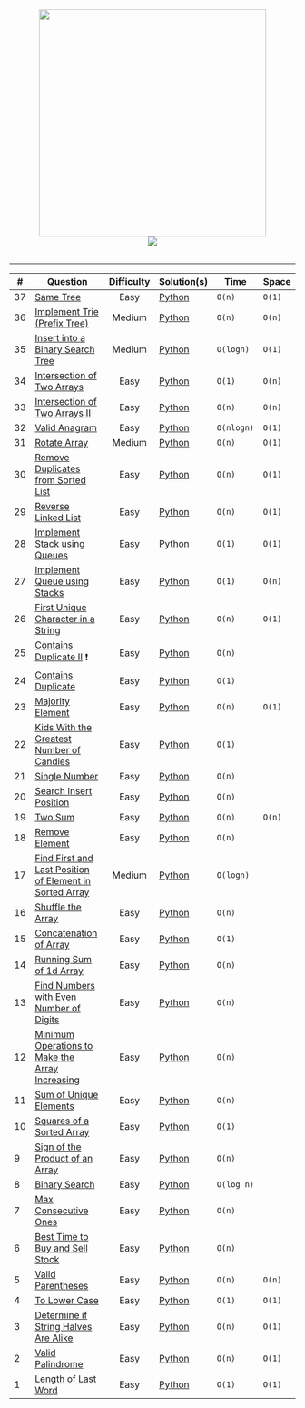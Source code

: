 <div align="center">
	<img width="400" src="https://techeliteindia.in/img/companies/leetcode.png">
</div>
<div align="center">
	<img src="https://img.shields.io/badge/language-Python-blue"></img>
</div>
<br>
<hr>

<table>
	<thead>
	<tr>
		<th data-align="center">#</th>
		<th data-align="center">Question</th>
		<th data-align="center">Difficulty</th>
		<th data-align="center">Solution(s)</th>
		<th data-align="center">Time</th>
		<th data-align="center">Space</th>
	</tr>
	</thead>

<tbody>

<tr>
	<td>37</td>
	<td><a href="https://leetcode.com/problems/same-tree/">Same Tree</a></td>
	<td align="center">Easy</td>
	<td>
		<a href="">Python</a>
	</td>
	<td><code>O(n)</code></td>
	<td><code>O(1)</code></td>
</tr>

<tr>
	<td>36</td>
	<td><a href="https://leetcode.com/problems/implement-trie-prefix-tree/">Implement Trie (Prefix Tree)</a></td>
	<td align="center">Medium</td>
	<td>
		<a href="">Python</a>
	</td>
	<td><code>O(n)</code></td>
	<td><code>O(n)</code></td>
</tr>

<tr>
	<td>35</td>
	<td><a href="https://leetcode.com/problems/insert-into-a-binary-search-tree/">Insert into a Binary Search Tree</a></td>
	<td align="center">Medium</td>
	<td>
		<a href="https://github.com/rawat9/leetcode/tree/main/Algorithms/Insert%20into%20a%20Binary%20Search%20Tree">Python</a>
	</td>
	<td><code>O(logn)</code></td>
	<td><code>O(1)</code></td>
</tr>

<tr>
	<td>34</td>
	<td><a href="https://leetcode.com/problems/intersection-of-two-arrays/">Intersection of Two Arrays</a></td>
	<td align="center">Easy</td>
	<td>
		<a href="https://github.com/rawat9/leetcode/tree/main/Algorithms/Intersection%20of%20Two%20Arrays">Python</a>
	</td>
	<td><code>O(1)</code></td>
	<td><code>O(n)</code></td>
</tr>

<tr>
	<td>33</td>
	<td><a href="https://leetcode.com/problems/intersection-of-two-arrays-ii/">Intersection of Two Arrays II</a></td>
	<td align="center">Easy</td>
	<td>
		<a href="https://github.com/rawat9/leetcode/tree/main/Algorithms/Intersection%20of%20Two%20Arrays%20II">Python</a>
	</td>
	<td><code>O(n)</code></td>
	<td><code>O(n)</code></td>
</tr>

<tr>
	<td>32</td>
	<td><a href="https://leetcode.com/problems/valid-anagram/">Valid Anagram</a></td>
	<td align="center">Easy</td>
	<td>
		<a href="https://github.com/rawat9/leetcode/tree/main/Algorithms/Valid%20Anagram">Python</a>
	</td>
	<td><code>O(nlogn)</code></td>
	<td><code>O(1)</code></td>
</tr>

<tr>
	<td>31</td>
	<td><a href="https://leetcode.com/problems/rotate-array/">Rotate Array</a></td>
	<td align="center">Medium</td>
	<td>
		<a href="https://github.com/rawat9/leetcode/tree/main/Algorithms/Rotate%20Array">Python</a>
	</td>
	<td><code>O(n)</code></td>
	<td><code>O(1)</code></td>
</tr>

<tr>
	<td>30</td>
	<td><a href="https://leetcode.com/problems/remove-duplicates-from-sorted-list/">Remove Duplicates from Sorted List</a></td>
	<td align="center">Easy</td>
	<td>
		<a href="https://github.com/rawat9/leetcode/tree/main/Algorithms/Remove%20Duplicates%20from%20Sorted%20List">Python</a>
	</td>
	<td><code>O(n)</code></td>
	<td><code>O(1)</code></td>
</tr>

<tr>
	<td>29</td>
	<td><a href="https://leetcode.com/problems/reverse-linked-list/">Reverse Linked List</a></td>
	<td align="center">Easy</td>
	<td>
		<a href="https://github.com/rawat9/leetcode/tree/main/Algorithms/Reverse%20Linked%20List">Python</a>
	</td>
	<td><code>O(n)</code></td>
	<td><code>O(1)</code></td>
</tr>

<tr>
	<td>28</td>
	<td><a href="https://leetcode.com/problems/first-unique-character-in-a-string/">Implement Stack using Queues</a></td>
	<td align="center">Easy</td>
	<td>
		<a href="https://github.com/rawat9/leetcode/tree/main/Algorithms/Implement%20Stack%20using%20Queues">Python</a>
	</td>
	<td><code>O(1)</code></td>
	<td><code>O(1)</code></td>
</tr>

<tr>
	<td>27</td>
	<td><a href="https://leetcode.com/problems/implement-queue-using-stacks/">Implement Queue using Stacks</a></td>
	<td align="center">Easy</td>
	<td>
		<a href="https://github.com/rawat9/leetcode/tree/main/Algorithms/Implement%20Queue%20using%20Stacks">Python</a>
	</td>
	<td><code>O(1)</code></td>
	<td><code>O(n)</code></td>
</tr>

<tr>
	<td>26</td>
	<td><a href="https://leetcode.com/problems/first-unique-character-in-a-string/">First Unique Character in a String</a></td>
	<td align="center">Easy</td>
	<td>
		<a href="https://github.com/rawat9/leetcode/tree/main/Algorithms/First%20Unique%20Character%20in%20a%20String">Python</a>
	</td>
	<td><code>O(n)</code></td>
	<td><code>O(1)</code></td>
</tr>

<tr>
	<td>25</td>
	<td><a href="https://leetcode.com/problems/contains-duplicate-ii/">Contains Duplicate II</a> ❗️</td>
	<td align="center">Easy</td>
	<td>
		<a href="">Python</a>
	</td>
	<td><code>O(n)</code></td>
	<td><code></code></td>
</tr>

<tr>
	<td>24</td>
	<td><a href="https://leetcode.com/problems/contains-duplicate">Contains Duplicate</a></td>
	<td align="center">Easy</td>
	<td>
		<a href="">Python</a></td>
	<td><code>O(1)</code></td>
	<td><code></code></td>
</tr>

<tr>
	<td>23</td>
	<td><a href="https://leetcode.com/problems/majority-element/">Majority Element</a></td>
	<td align="center">Easy</td>
	<td><a href="https://github.com/rawat9/leetcode/tree/main/Algorithms/Majority%20Element">Python</a>
	</td>
	<td><code>O(n)</code></td>
	<td><code>O(1)</code></td>	
</tr>

<tr>
	<td>22</td>
	<td><a href="">Kids With the Greatest Number of Candies</a></td>
	<td align="center">Easy</td>
	<td>
		<a href="">Python
	</a></td>
	<td><code>O(1)</code></td>
	<td><code></code></td>
</tr>

<tr>
	<td>21</td>
	<td><a href="https://leetcode.com/problems/single-number/">Single Number</a></td>
	<td align="center">Easy</td>
	<td><a href="">Python</a></td>
	<td><code>O(n)</code></td>
	<td><code></code></td>
</tr>

<tr>
	<td>20</td>
	<td><a href="https://leetcode.com/problems/search-insert-position/">Search Insert Position</a></td>
	<td align="center">Easy</td>
	<td><a href="">Python</a></td>
	<td><code>O(n)</code></td>
	<td><code></code></td>
</tr>

<tr>
	<td>19</td>
	<td><a href="https://leetcode.com/problems/two-sum/">Two Sum</a></td>
	<td align="center">Easy</td>
	<td>
		<a href="https://github.com/rawat9/leetcode/tree/main/Algorithms/Two%20Sum">Python
 	</a>
	</td>
	<td><code>O(n)</code></td>
	<td><code>O(n)</code></td>
</tr>

<tr>
	<td>18</td>
	<td>
		<a href="https://leetcode.com/problems/remove-element/">
			Remove Element
		</a>
	</td>
	<td align="center">Easy</td>
	<td><a href="">Python</a></td>
	<td><code>O(n)</code></td>
	<td><code></code></td>
</tr>

<tr>
	<td>17</td>
	<td>
		<a href="">
			Find First and Last Position of Element in Sorted Array
		</a>
	</td>
	<td align="center">Medium</td>
	<td>
		<a href="">Python
	</a>
	</td>
	<td><code>O(logn)</code></td>
	<td><code></code></td>
</tr>

<tr>
	<td>16</td>
	<td>
		<a href="https://leetcode.com/problems/shuffle-the-array/">
			Shuffle the Array
		</a>
	</td>
	<td align="center">Easy</td>
	<td><a href="">Python</a></td>
	<td><code>O(n)</code></td>
	<td><code></code></td>
</tr>

<tr>
	<td>15</td>
	<td>
		<a href="https://leetcode.com/problems/concatenation-of-array/">
			Concatenation of Array
		</a>
	</td>
	<td align="center">Easy</td>
	<td><a href="">Python</a></td>
	<td><code>O(1)</code></td>
	<td><code></code></td>
</tr>

<tr>
	<td>14</td>
	<td>
		<a href="https://leetcode.com/problems/running-sum-of-1d-array/">
			Running Sum of 1d Array
		</a>
	</td>
	<td align="center">Easy</td>
	<td><a href="">Python</a></td>
	<td><code>O(n)</code></td>
	<td><code></code></td>
</tr>

<tr>
	<td>13</td>
	<td>
		<a href="https://leetcode.com/problems/find-numbers-with-even-number-of-digits/">
			Find Numbers with Even Number of Digits
		</a>
	</td>
	<td align="center">Easy</td>
	<td><a href="">Python</a></td>
	<td><code>O(n)</code></td>
	<td><code></code></td>
</tr>

<tr>
	<td>12</td>
	<td>
		<a href="https://leetcode.com/problems/minimum-operations-to-make-the-array-increasing/">
			Minimum Operations to Make the Array Increasing
		</a>
	</td>
	<td align="center">Easy</td>
	<td><a href="">Python</a></td>
	<td><code>O(n)</code></td>
	<td><code></code></td>
</tr>

<tr>
	<td>11</td>
	<td>
		<a href="https://leetcode.com/problems/sum-of-unique-elements/">
			Sum of Unique Elements
		</a>
	</td>
	<td align="center">Easy</td>
	<td><a href="">Python</a></td>
	<td><code>O(n)</code></td>
	<td><code></code></td>
</tr>

<tr>
	<td>10</td>
	<td>
		<a href="https://leetcode.com/problems/squares-of-a-sorted-array/">
			Squares of a Sorted Array
		</a>
	</td>
	<td align="center">Easy</td>
	<td><a href="">Python</a></td>
	<td><code>O(1)</code></td>
	<td><code></code></td>
</tr>

<tr>
	<td>9</td>
	<td>
		<a href="https://leetcode.com/problems/sign-of-the-product-of-an-array/">
			Sign of the Product of an Array
		</a>
	</td>
	<td align="center">Easy</td>
	<td><a href="">Python</a></td>
	<td><code>O(n)</code></td>
	<td><code></code></td>
</tr>

<tr>
	<td>8</td>
	<td>
		<a href="https://leetcode.com/problems/binary-search/">
			Binary Search
		</a>
	</td>
	<td align="center">Easy</td>
	<td><a href="">Python</a></td>
	<td><code>O(log n)</code></td>
	<td><code></code></td>
</tr>

<tr>
	<td>7</td>
	<td>
		<a href="https://leetcode.com/problems/max-consecutive-ones/">
			Max Consecutive Ones
		</a>
	</td>
	<td align="center">Easy</td>
	<td><a href="">Python</a></td>
	<td><code>O(n)</code></td>
	<td><code></code></td>
</tr>

<tr>
	<td>6</td>
	<td>
		<a href="https://leetcode.com/problems/best-time-to-buy-and-sell-stock/">
			Best Time to Buy and Sell Stock
		</a>
	</td>
	<td align="center">Easy</td>
	<td><a href="">Python</td>
	<td><code>O(n)</code></td>
	<td><code></code></td>
</tr>

<tr>
	<td>5</td>
	<td>
		<a href="https://leetcode.com/problems/valid-parentheses/">
			Valid Parentheses
		</a>
	</td>
	<td align="center">Easy</td>
	<td><a href="https://github.com/rawat9/leetcode/tree/main/Algorithms/Valid%20Parentheses">Python</a></td>
	<td><code>O(n)</code></td>
	<td><code>O(n)</code></td>
</tr>

<tr>
	<td>4</td>
	<td>
		<a href="https://leetcode.com/problems/to-lower-case/">
			To Lower Case
		</a>
	</td>
	<td align="center">Easy</td>
	<td><a href="https://github.com/rawat9/leetcode/tree/main/Algorithms/To%20Lower%20Case">Python</a></td>
	<td><code>O(1)</code></td>
	<td><code>O(1)</code></td>
</tr>

<tr>
	<td>3</td>
	<td>
		<a href="https://leetcode.com/problems/determine-if-string-halves-are-alike/">
			Determine if String Halves Are Alike
		</a>
	</td>
	<td align="center">Easy</td>
	<td><a href="https://github.com/rawat9/leetcode/tree/main/Algorithms/Determine%20if%20String%20Halves%20Are%20Alike">Python</a></td>
	<td><code>O(n)</code></td>
	<td><code>O(1)</code></td>
</tr>

<tr>
	<td>2</td>
	<td>
		<a href="https://leetcode.com/problems/valid-palindrome/">
			Valid Palindrome
		</a>
	</td>
	<td align="center">Easy</td>
	<td><a href="https://github.com/rawat9/leetcode/tree/main/Algorithms/Valid%20Palindrome">Python</a></td>
	<td><code>O(n)</code></td>
	<td><code>O(1)</code></td>
</tr>

<tr>
	<td>1</td>
	<td>
		<a href="https://leetcode.com/problems/length-of-last-word/">
			Length of Last Word
		</a>
	</td>
	<td align="center">Easy</td>
	<td><a href="https://github.com/rawat9/leetcode/tree/main/Algorithms/Length%20of%20Last%20Word">Python</a></td>
	<td><code>O(1)</code></td>
	<td><code>O(1)</code></td>
</tr>
</tbody>
</table>
